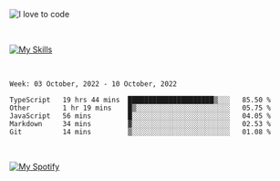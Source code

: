![I love to code](https://capsule-render.vercel.app/api?height=250&type=waving&color=gradient&customColorList=14&section=header&text=%F0%9F%92%80%20%F0%9F%96%A4%20%F0%9F%92%BB&fontSize=34&fontColor=fff&animation=fadeIn&fontAlignY=40)

<br>

[![My Skills](https://skillicons.dev/icons?i=html,css,js,ts,dart,react,vue,astro,nextjs,nuxtjs,svelte,remix,gatsby,flutter,jest,sass,styledcomponents,tailwind,materialui,nodejs,graphql,git,netlify,ai,figma)](https://skillicons.dev)

<br>


<!--START_SECTION:waka-->
```text
Week: 03 October, 2022 - 10 October, 2022

TypeScript   19 hrs 44 mins  █████████████████████▒░░░   85.50 % 
Other        1 hr 19 mins    █▒░░░░░░░░░░░░░░░░░░░░░░░   05.75 % 
JavaScript   56 mins         █░░░░░░░░░░░░░░░░░░░░░░░░   04.05 % 
Markdown     34 mins         ▓░░░░░░░░░░░░░░░░░░░░░░░░   02.53 % 
Git          14 mins         ▒░░░░░░░░░░░░░░░░░░░░░░░░   01.08 % 
```
<!--END_SECTION:waka-->


<br>

[![My Spotify](https://spotify-github-profile.vercel.app/api/view?uid=dmblakedesign&cover_image=true&theme=default&bar_color=53b14f&bar_color_cover=false)](https://github.com/kittinan/spotify-github-profile)
